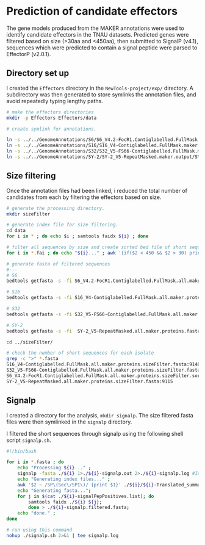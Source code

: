 # Prediction of candidate effectors

The gene models produced from the MAKER annotations were used to identify candidate effectors in the TNAU datasets. Predicted genes were filtered based on size (>30aa and <450aa), then submitted to SignalP (v4.1), sequences which were predicted to contain a signal peptide were parsed to EffectorP (v2.0.1).

## Directory set up

I created the `Effectors` directory in the `NewTools-project/exp/` directory. A subdirectory was then generated to store symlinks the annotation files, and avoid repeatedly typing lengthy paths.

```bash
# make the effectors directories 
mkdir -p Effectors Effectors/data

# create symlink for annotations. 

ln -s ../../GenomeAnnotations/S6/S6_V4.2-FocR1.Contiglabelled.FullMask.maker.output/S6_V4.2-FocR1.Contiglabelled.FullMask.all.maker.proteins.fasta ./
ln -s ../../GenomeAnnotations/S16/S16_V4-Contiglabelled.FullMask.maker.output/S16_V4-Contiglabelled.FullMask.all.maker.proteins.fasta ./
ln -s ../../GenomeAnnotations/S32/S32_V5-FS66-Contiglabelled.FullMask.maker.output/S32_V5-FS66-Contiglabelled.FullMask.all.maker.proteins.fasta ./
ln -s ../../GenomeAnnotations/SY-2/SY-2_V5-RepeatMasked.maker.output/SY-2_V5-RepeatMasked.all.maker.proteins.fasta ./
```

## Size filtering

Once the annotation files had been linked, i reduced the total number of candidates from each by filtering the effectors based on size.

```bash
# generate the processing directory.
mkdir sizeFilter

# generate index file for size filtering.
cd data 
for i in * ; do echo $i ; samtools faidx ${i} ; done 

# filter all sequences by size and create sorted bed file of short sequences . <450aa and >30aa accepted. 
for i in *.fai ; do echo "${i}..." ; awk '{if($2 < 450 && $2 > 30) print $1 "\t0\t" $2 "\t"}' ${i} > ../sizeFilter/${i}.sizeFilter.bed ; bedtools sort -i ../sizeFilter/${i}.sizeFilter.bed > ../sizeFilter/${i}.sizeFilter.sorted.bed ; echo "done." ; done

# generate fasta of filtered sequences
#---
# S6
bedtools getfasta -s -fi S6_V4.2-FocR1.Contiglabelled.FullMask.all.maker.proteins.fasta -bed ../sizeFilter/S6_V4.2-FocR1.Contiglabelled.FullMask.all.maker.proteins.fasta.fai.sizeFilter.sorted.bed -fo ../sizeFilter/S6_V4.2-FocR1.Contiglabelled.FullMask.all.maker.proteins.sizeFilter.sorted.fasta

# S16 
bedtools getfasta -s -fi S16_V4-Contiglabelled.FullMask.all.maker.proteins.fasta -bed ../sizeFilter/S16_V4-Contiglabelled.FullMask.all.maker.proteins.fasta.fai.sizeFilter.sorted.bed -fo ../sizeFilter/S16_V4-Contiglabelled.FullMask.all.maker.proteins.sizeFilter.fasta

# S32
bedtools getfasta -s -fi S32_V5-FS66-Contiglabelled.FullMask.all.maker.proteins.fasta -bed ../sizeFilter/S32_V5-FS66-Contiglabelled.FullMask.all.maker.proteins.fasta.fai.sizeFilter.sorted.bed -fo ../sizeFilter/S32_V5-FS66-Contiglabelled.FullMask.all.maker.proteins.sizeFilter.fasta

# SY-2
bedtools getfasta -s -fi  SY-2_V5-RepeatMasked.all.maker.proteins.fasta -bed ../sizeFilter/SY-2_V5-RepeatMasked.all.maker.proteins.fasta.fai.sizeFilter.sorted.bed -fo ../sizeFilter/SY-2_V5-RepeatMasked.all.maker.proteins.sizeFilter.fasta

cd ../sizeFilter/

# check the number of short sequences for each isolate
grep -c ">" *.fasta
S16_V4-Contiglabelled.FullMask.all.maker.proteins.sizeFilter.fasta:9148
S32_V5-FS66-Contiglabelled.FullMask.all.maker.proteins.sizeFilter.fasta:9253
S6_V4.2-FocR1.Contiglabelled.FullMask.all.maker.proteins.sizeFilter.sorted.fasta:10946
SY-2_V5-RepeatMasked.all.maker.proteins.sizeFilter.fasta:9115
```

## Signalp

I created a directory for the analysis, `mkdir signalp`. The size filtered fasta files were then symlinked in the `signalp` directory.

I  filtered the short sequences through signalp using the following shell script `signalp.sh`.

```bash
#!/bin/bash

for i in *.fasta ; do 
    echo "Processing ${i}..." ;  
    signalp -fasta ./${i} 1>./${i}-signalp.out 2>./${i}-signalp.log #Identify sequences with signal peptide.
    echo "Generating index files..." ;
    awk '$2 ~ /SP\(Sec\/SPI\)/ {print $1}' ./${i}/${i}-Translated_summary.signalp5 > ./${i}-signalPepPositives.list;
    echo "Generating fasta...";
    for j in $(cat ./${i}-signalPepPositives.list); do 
        samtools faidx ./${i} ${j}; 
        done > ./${i}-signalp.filtered.fasta;
    echo "done." ;
done
```

```bash
# run using this command
nohup ./signalp.sh 2>&1 | tee signalp.log
```
